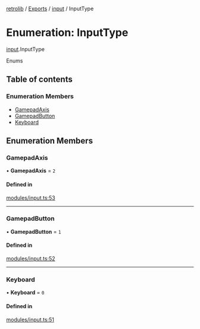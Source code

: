 [retrolib](../README.md) / [Exports](../modules.md) / [input](../modules/input.md) / InputType

# Enumeration: InputType

[input](../modules/input.md).InputType

Enums

## Table of contents

### Enumeration Members

- [GamepadAxis](input.InputType.md#gamepadaxis)
- [GamepadButton](input.InputType.md#gamepadbutton)
- [Keyboard](input.InputType.md#keyboard)

## Enumeration Members

### GamepadAxis

• **GamepadAxis** = ``2``

#### Defined in

[modules/input.ts:53](https://github.com/philbgarner/retrolib/blob/567c4cd/src/modules/input.ts#L53)

___

### GamepadButton

• **GamepadButton** = ``1``

#### Defined in

[modules/input.ts:52](https://github.com/philbgarner/retrolib/blob/567c4cd/src/modules/input.ts#L52)

___

### Keyboard

• **Keyboard** = ``0``

#### Defined in

[modules/input.ts:51](https://github.com/philbgarner/retrolib/blob/567c4cd/src/modules/input.ts#L51)
